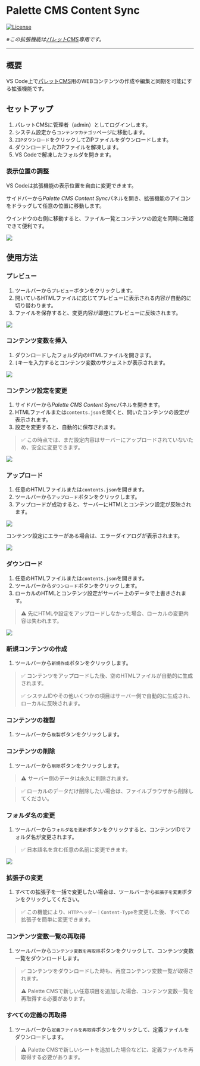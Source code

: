 # Palette CMS Content Sync

[![License](https://img.shields.io/badge/license-MIT-green.svg?style=flat)](https://raw.githubusercontent.com/IBM-Bluemix/vscode-log-output-colorizer/master/LICENSE)

*※この拡張機能は[パレットCMS](https://palettecms.jp/)専用です。*

---

## 概要

VS Code上で[パレットCMS](https://palettecms.jp/)用のWEBコンテンツの作成や編集と同期を可能にする拡張機能です。

## セットアップ

1. パレットCMSに管理者（admin）としてログインします。
1. システム設定から`コンテンツカテゴリ`ページに移動します。
1. `ZIPダウンロード`をクリックしてZIPファイルをダウンロードします。
1. ダウンロードしたZIPファイルを解凍します。
1. VS Codeで解凍したフォルダを開きます。

### 表示位置の調整

VS Codeは拡張機能の表示位置を自由に変更できます。

サイドバーから*Palette CMS Content Sync*パネルを開き、拡張機能のアイコンをドラッグして任意の位置に移動します。

ウインドウの右側に移動すると、ファイル一覧とコンテンツの設定を同時に確認できて便利です。

![](/media/doc/move_extension.gif)

## 使用方法

### プレビュー

1. ツールバーから`プレビュー`ボタンをクリックします。
1. 開いているHTMLファイルに応じてプレビューに表示される内容が自動的に切り替わります。
1. ファイルを保存すると、変更内容が即座にプレビューに反映されます。

![](/media/doc/preview.gif)

### コンテンツ変数を挿入

1. ダウンロードしたフォルダ内のHTMLファイルを開きます。
1. `[`キーを入力するとコンテンツ変数のサジェストが表示されます。

![](/media/doc/content_variables.gif)

### コンテンツ設定を変更

1. サイドバーから*Palette CMS Content Sync*パネルを開きます。
1. HTMLファイルまたは`contents.json`を開くと、開いたコンテンツの設定が表示されます。
1. 設定を変更すると、自動的に保存されます。

> ✅ この時点では、まだ設定内容はサーバーにアップロードされていないため、安全に変更できます。

![](/media/doc/content_settings.png)

### アップロード

1. 任意のHTMLファイルまたは`contents.json`を開きます。
1. ツールバーから`アップロード`ボタンをクリックします。
1. アップロードが成功すると、サーバーにHTMLとコンテンツ設定が反映されます。

![](/media/doc/upload_content.png)

コンテンツ設定にエラーがある場合は、エラーダイアログが表示されます。

![](/media/doc/error.png)

### ダウンロード

1. 任意のHTMLファイルまたは`contents.json`を開きます。
1. ツールバーから`ダウンロード`ボタンをクリックします。
1. ローカルのHTMLとコンテンツ設定がサーバー上のデータで上書きされます。

> ⚠️ 先にHTMLや設定をアップロードしなかった場合、ローカルの変更内容は失われます。

![](/media/doc/download_content.png)

### 新規コンテンツの作成

1. ツールバーから`新規作成`ボタンをクリックします。

> ✅ コンテンツをアップロードした後、空のHTMLファイルが自動的に生成されます。
>
> ✅ システムIDやその他いくつかの項目はサーバー側で自動的に生成され、ローカルに反映されます。

### コンテンツの複製

1. ツールバーから`複製`ボタンをクリックします。

### コンテンツの削除

1. ツールバーから`削除`ボタンをクリックします。

> ⚠️ サーバー側のデータは永久に削除されます。

> ✅ ローカルのデータだけ削除したい場合は、ファイルブラウザから削除してください。

### フォルダ名の変更

1. ツールバーから`フォルダ名を更新`ボタンをクリックすると、コンテンツIDでフォルダ名が変更されます。

> ✅ 日本語名を含む任意の名前に変更できます。

![](/media/doc/rename_folder.png)

### 拡張子の変更

1. すべての拡張子を一括で変更したい場合は、ツールバーから`拡張子を変更`ボタンをクリックしてください。

> ✅ この機能により、`HTTPヘッダー｜Content-Type`を変更した後、すべての拡張子を簡単に変更できます。

### コンテンツ変数一覧の再取得

1. ツールバーから`コンテンツ変数を再取得`ボタンをクリックして、コンテンツ変数一覧をダウンロードします。

> ✅ コンテンツをダウンロードした時も、再度コンテンツ変数一覧が取得されます。
>
> ⚠️ Palette CMSで新しい任意項目を追加した場合、コンテンツ変数一覧を再取得する必要があります。

### すべての定義の再取得

1. ツールバーから`定義ファイルを再取得`ボタンをクリックして、定義ファイルをダウンロードします。

> ⚠️ Palette CMSで新しいシートを追加した場合などに、定義ファイルを再取得する必要があります。